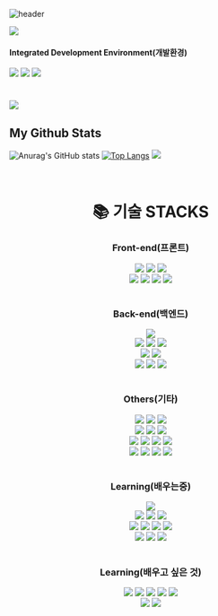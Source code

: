 <!-- 헤더 -->

![header](https://capsule-render.vercel.app/api?type=waving&color=auto&height=300&section=header&text=Hello%20I'm%20lakumel&fontSize=60)

<!--정보-->
<img src='https://github-widgetbox.vercel.app/api/profile?username=lakumel&data=followers,repositories,stars,commits'>


<!--윈도우10/델

<img src="https://img.shields.io/badge/Dell-007DB8?style=for-the-badge&logo=Dell&logoColor=white">
<br>-->

<h4>Integrated Development Environment(개발환경)</h4>
<p>


<!--vscode/이클립스/인텔리제이-->
 <img src="https://img.shields.io/badge/visual studio code-007ACC?style=for-the-badge&logo=visualstudiocode&logoColor=white">
 <img src="https://img.shields.io/badge/eclipse ide-2C2255?style=for-the-badge&logo=eclipseide&logoColor=white">
 <img src="https://img.shields.io/badge/intellij idea-000000?style=for-the-badge&logo=intellijidea&logoColor=white">
<br>


#  
<!--트로피-->
<!--[![trophy](https://github-profile-trophy.vercel.app/?username=lakumel&row=1)](https://github.com/ryo-ma/github-profile-trophy)
 <img src='https://github-profile-trophy.vercel.app/?username=tynab&theme=dracula&column=6'> -->
<img src='https://hacked-github-stat-trophies.vercel.app/?username=lakumel&theme=dracula&column=6'>


  ## My Github Stats

  <!--
깃 스텟 주석
[![Anurag's GitHub stats](https://github-readme-stats.vercel.app/api?username=lakumel&count_private=true&show_icons=true&theme=radical)](https://github.com/anuraghazra/github-readme-stats)
[![Top Langs](https://github-readme-stats.vercel.app/api/top-langs/?username=lakumel&layout=compact)](https://github.com/anuraghazra/github-readme-stats)
<img algin='left' width='49.7%' src='https://readme-stats-fabio-vicente.vercel.app/api?username=lakumel&count_private=true&show_icons=true&theme=dracula' />
-->

<!--깃스텟-->
![Anurag's GitHub stats](https://github-readme-stats.vercel.app/api?username=lakumel&show_icons=true&theme=transparent)
[![Top Langs](https://github-readme-stats.vercel.app/api/top-langs/?username=lakumel&layout=compact&theme=material-palenight&langs_count=20)](https://github.com/anuraghazra/github-readme-stats)
<img src='https://github-readme-streak-stats.herokuapp.com/?user=lakumel&theme=dracula' />



<!---->
<!--[![Solved.ac Profile](http://mazassumnida.wtf/api/generate_badge?boj=lakumel)](https://solved.ac/lakumel)--><br/>
<!--<img src="https://img.shields.io/badge/Java-007396?style=flat&logo=Java&logoColor=white"/>-->


</p>

#
<div align=center><h1>📚 기술 STACKS</h1>

<!---->



<!--프론트-->
<h3>Front-end(프론트)</h3>
<!--html/css/java-->
    
  <img src="https://img.shields.io/badge/html5-E34F26?style=for-the-badge&logo=html5&logoColor=white"> 
  <img src="https://img.shields.io/badge/css-1572B6?style=for-the-badge&logo=css3&logoColor=white"> 
  <img src="https://img.shields.io/badge/javascript-F7DF1E?style=for-the-badge&logo=javascript&logoColor=black">
  <br>
  
<!--jquery/부트스트랩/리액트/타임스크립-->  
<img src="https://img.shields.io/badge/jquery-0769AD?style=for-the-badge&logo=jquery&logoColor=white">
<img src="https://img.shields.io/badge/BootStrap-7952B3?style=for-the-badge&logo=BootStrap&logoColor=white">
<img src="https://img.shields.io/badge/React-61DAFB?style=for-the-badge&logo=React&logoColor=white">
<img src="https://img.shields.io/badge/typescript-3178C6?style=for-the-badge&logo=typescript&logoColor=white">
<br>


#
<h3>Back-end(백엔드)</h3>
<!--자바-->
<img src="https://img.shields.io/badge/java-007396?style=for-the-badge&logo=OpenJDK&logoColor=white">
<br>

<!--스프링/부트/시큐리티-->
<img src="https://img.shields.io/badge/spring-6DB33F?style=for-the-badge&logo=Spring&logoColor=white"> 
<img src="https://img.shields.io/badge/spring boot-6DB33F?style=for-the-badge&logo=Springboot&logoColor=white"> 
<img src="https://img.shields.io/badge/spring Security-6DB33F?style=for-the-badge&logo=SpringSecurity&logoColor=white">
<br>

  <!--오라클/mysql-->
<img src="https://img.shields.io/badge/oracle-F80000?style=for-the-badge&logo=oracle&logoColor=white"> 
<img src="https://img.shields.io/badge/mysql-4479A1?style=for-the-badge&logo=mysql&logoColor=white"> 
<br>

<!--gradle/타임리프/제이유닛-->
<img src="https://img.shields.io/badge/Gradle-02303A?style=for-the-badge&logo=Gradle&logoColor=white">
<img src="https://img.shields.io/badge/thymeleaf-005F0F?style=for-the-badge&logo=thymeleaf&logoColor=white">
<img src="https://img.shields.io/badge/Junit5-25A162?style=for-the-badge&logo=Junit5&logoColor=white">

#



<h3>Others(기타)</h3>

<!--윈10/도커/톰캣/리눅스/우분투/vmware/AWS/파일질라/파워쉘-->
<img src="https://img.shields.io/badge/windows 10-0078D6?style=for-the-badge&logo=windows10&logoColor=white">
<img src="https://img.shields.io/badge/linux-FCC624?style=for-the-badge&logo=linux&logoColor=black"> 
<img src="https://img.shields.io/badge/ubuntu-E95420?style=for-the-badge&logo=ubuntu&logoColor=black"> 
<br>

<img src="https://img.shields.io/badge/Docker-2496ED?style=for-the-badge&logo=Docker&logoColor=white">
<img src="https://img.shields.io/badge/apache tomcat-F8DC75?style=for-the-badge&logo=apachetomcat&logoColor=white">
<img src="https://img.shields.io/badge/Node.js-339933?style=for-the-badge&logo=Node.js&logoColor=white">
<br>

<img src="https://img.shields.io/badge/VMware-607078?style=for-the-badge&logo=vmware&logoColor=white"> 
<img src="https://img.shields.io/badge/amazonaws-232F3E?style=for-the-badge&logo=amazonaws&logoColor=white">
<img src="https://img.shields.io/badge/FileZilla-BF0000?style=for-the-badge&logo=FileZilla&logoColor=white">
<img src="https://img.shields.io/badge/powershell-5391FE?style=for-the-badge&logo=powershell&logoColor=white">
<br>

<!--깃허브/깃/노션/피그마-->
<img src="https://img.shields.io/badge/github-181717?style=for-the-badge&logo=github&logoColor=white">
<img src="https://img.shields.io/badge/git-F05032?style=for-the-badge&logo=git&logoColor=white">
<img src="https://img.shields.io/badge/notion-000000?style=for-the-badge&logo=notion&logoColor=white">
<img src="https://img.shields.io/badge/figma-F24E1E?style=for-the-badge&logo=figma&logoColor=white">

#
<h3>Learning(배우는중)</h3>

<!--JSON/KUBERNETES/Slack/React-Query/NEINX/REDIS/MongoDB/MaroaDB/MsSQL/-->

<img src="https://img.shields.io/badge/Python-3776AB?style=for-the-badge&logo=python&logoColor=white"> 
<br>

<img src="https://img.shields.io/badge/React query-FF4154?style=for-the-badge&logo=reactquery&logoColor=white">
<img src="https://img.shields.io/badge/JSON-000000?style=for-the-badge&logo=JSON&logoColor=white">        
<img src="https://img.shields.io/badge/kubernetes-326CE5?style=for-the-badge&logo=kubernetes&logoColor=white">         
<br>

<img src="https://img.shields.io/badge/Slack-4A154B?style=for-the-badge&logo=Slack&logoColor=white">            
<img src="https://img.shields.io/badge/NEINX-009639?style=for-the-badge&logo=NGINX&logoColor=white">                 
<img src="https://img.shields.io/badge/Redis-DC382D?style=for-the-badge&logo=Redis&logoColor=white">
<img src="https://img.shields.io/badge/apache kafka-231F20?style=for-the-badge&logo=apachekafka&logoColor=white">
<br>

<!--MsSQL/MongoDB/MaroaDB/-->
<img src="https://img.shields.io/badge/microsoft sql server-CC2927?style=for-the-badge&logo=microsoftsqlserver&logoColor=white">
<img src="https://img.shields.io/badge/MongoDB-47A248?style=for-the-badge&logo=MongoDB&logoColor=white">
<img src="https://img.shields.io/badge/MariaDB-003545?style=for-the-badge&logo=MariaDB&logoColor=white">
<br>

#
<h3>Learning(배우고 싶은 것)</h3>

<!--언어-->
<!--C/C++/go/장고/루비-->

<img src="https://img.shields.io/badge/C-A8B9CC?style=for-the-badge&logo=C&logoColor=white"> 
<img src="https://img.shields.io/badge/C++-00599C?style=for-the-badge&logo=C++&logoColor=white"> 
<img src="https://img.shields.io/badge/GO-00ADD8?style=for-the-badge&logo=go&logoColor=white"> 

<img src="https://img.shields.io/badge/Django-092E20?style=for-the-badge&logo=Django&logoColor=white">
<img src="https://img.shields.io/badge/RUBY-CC342D?style=for-the-badge&logo=RUBY&logoColor=white">
<br>

<!--DB-->
<!--몽고DB/마리아DB-->
<img src="https://img.shields.io/badge/MongoDB-47A248?style=for-the-badge&logo=MongoDB&logoColor=white">
<img src="https://img.shields.io/badge/MariaDB-003545?style=for-the-badge&logo=MariaDB&logoColor=white">

</div>
